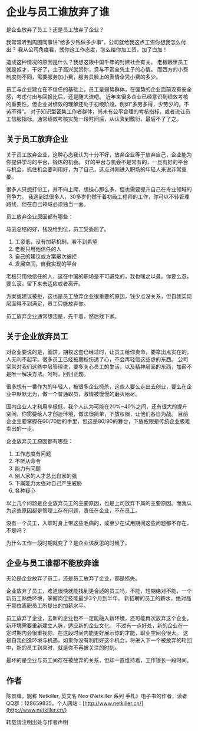 # 企业与员工谁放弃了谁

是企业放弃了员工？还是员工放弃了企业？

我常常听到周围同事讲“给多少钱做多少事”，公司就给我这点工资你想我怎么付出？ 我从公司角度看，就你这工作态度，怎么给你加工资，加了白加！

造成这种情况的原因是什么？我想这跟中国千年的封建社会有关。 老板眼里员工就是奴才，干好了，主子高兴就赏你，赏与不赏全凭主子的心情。 而西方的小费制度则不同，需要服务加小费，服务员脸上的表情全凭小费的多少。

员工与企业建立在不信任的基础上，员工是弱势群体，在强势的企业面前没有安全感，考虑付出与回报比后，还是随大流吧。 近年来很多企业已经意识到绩效考核的重要性，但企业对绩效的理解还处于初级阶段，例如“多劳多得，少劳少的，不劳不得”。 对于知识型密集工作者群体，尚未有公平合理的考核指标，或者说让员工信服指标。通常绩效考核实施一段时间后，从认真到敷衍，最后不了了之。

## 关于员工放弃企业

关于员工放弃企业，这种心态我认为十分不好，放弃企业等于放弃自己，企业能为你提供学习的平台，锻炼的机会。 好的平台与机会不是常有的，一旦有好的平台与机会，抓住机会要利用好，为了自己，这点对刚进入职场的年轻人来说非常重要。

很多人只想打份工，并不向上爬，想操心那么多，但也需要提升自己在专业领域的竞争力。 我遇到过很多人，30多岁仍然干着初级工程师的工作，你可以不转管理路线，但在自己领域必须独当一面。

员工放弃企业原因都有哪些：

马云总结的好，钱没给到位，员工受委屈了。

1. 工资低，没有加薪机制，看不到希望
2. 老板只用他信任的人
3. 自己的建议或方案屡次被拒
4. 发展空间，自我实现的平台

老板只用他信任的人，这在中国的职场是不可避免的，我也嗤之以鼻。你要么忍，要么滚，留下来去适应或者离开。

方案或建议被拒，这也是员工放弃企业很重要的原因，钱少点没关系，但自我实现层面得不到满足，员工只能放弃你。

员工放弃企业通常想法是，先干着，然后找下家。

## 关于企业放弃员工

对企业要说的是，画饼，期权这套已经过时，让员工给你卖命，要拿出点实在的，人无利不起早。很多员工已经被期权伤透了心，不会再轻信这些虚的东西。 公司常常对我们这些中层管理说，要多关心员工的生活，以及精神层面的东西，加薪不是唯一解决方法。呵呵，回归正题。

很多想有一番作为的年轻人，被很多企业扼杀，这些人要么走出去创业，要么在企业中默默无为，做一个普通职员，激情被慢慢的磨灭殆尽。

国内企业人才利用率极低，我个人认为可能在20%~40%之间，还有很大的提升空间，你需要给人才创造环境，做法很简单，下放权限，让他们各自为战。 目前企业主要掌握在60/70后的手里，但这是80/90的舞台，下放权限是传统企业极难卖出的一步。

企业放弃员工原因都有哪些：

1. 工作态度有问题
2. 不听从命令
3. 能力有问题
4. 别人家的人才总比自家的强
5. 下属能力太强对自己产生威胁
6. 各种疑心

以上几个问题是企业放弃员工的主要原因，也是上司放弃下属的主要原因。而我认为这些原因都是管理上存在问题，责任在企业，不在员工。

没有一个员工，入职时身上带这些毛病的，或至少在试用期间这些问题都不存在，不是吗？

为什么工作一段时期就变了？是企业该反思的时候了。

## 企业与员工谁都不能放弃谁

无论是企业放弃了员工，还是员工放弃了企业，都是损失。

企业放弃了员工，难道很快就能找到更合适的员工吗，不能，短期绝对不能，一个新员工熟悉环境，掌握岗位技能最少3个月到半年。 新招聘的员工的薪水，绝对高于那位离职员工所提出的加薪水平。

员工放弃了企业，去新的企业也不一定能融入新环境，还可能再次放弃这个企业。新环境需要重新建立人脉，适应新的企业文化。 不过有一点好处，新的企业在一定时期内会很重视你，在这段时间内能更好展示你的才能，职业空间会很大。 这是自我创造环境与机遇，如果你没有利用好这个机会，将进入下一个被放弃的轮回中，新的员工到来时，就是你不再被关注的时刻。

最坏的是企业与员工间存在被放弃的关系，但却一直维持着，工作很长一段时间。

## 作者

陈景峰，昵称 Netkiller, 英文名 Neo 《Netkiller 系列 手札》电子书的作者，读者QQ群：128659835，个人网站：[http://www.netkiller.cn/](http://www.netkiller.cn/)

转载请注明出处与作者声明

